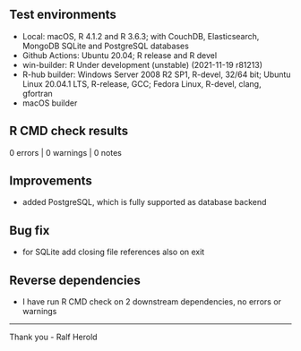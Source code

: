 ## Test environments

* Local: macOS, R 4.1.2 and R 3.6.3;  with CouchDB, Elasticsearch, MongoDB SQLite and PostgreSQL databases
* Github Actions: Ubuntu 20.04; R release and R devel
* win-builder: R Under development (unstable) (2021-11-19 r81213)
* R-hub builder: Windows Server 2008 R2 SP1, R-devel, 32/64 bit; Ubuntu Linux 20.04.1 LTS, R-release, GCC; Fedora Linux, R-devel, clang, gfortran
* macOS builder

## R CMD check results

0 errors | 0 warnings | 0 notes

## Improvements

- added PostgreSQL, which is fully supported as database backend

## Bug fix

- for SQLite add closing file references also on exit

## Reverse dependencies

* I have run R CMD check on 2 downstream dependencies, no errors or warnings

--------

Thank you -
Ralf Herold
